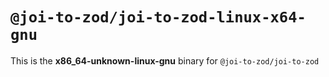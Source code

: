# `@joi-to-zod/joi-to-zod-linux-x64-gnu`

This is the **x86_64-unknown-linux-gnu** binary for `@joi-to-zod/joi-to-zod`
